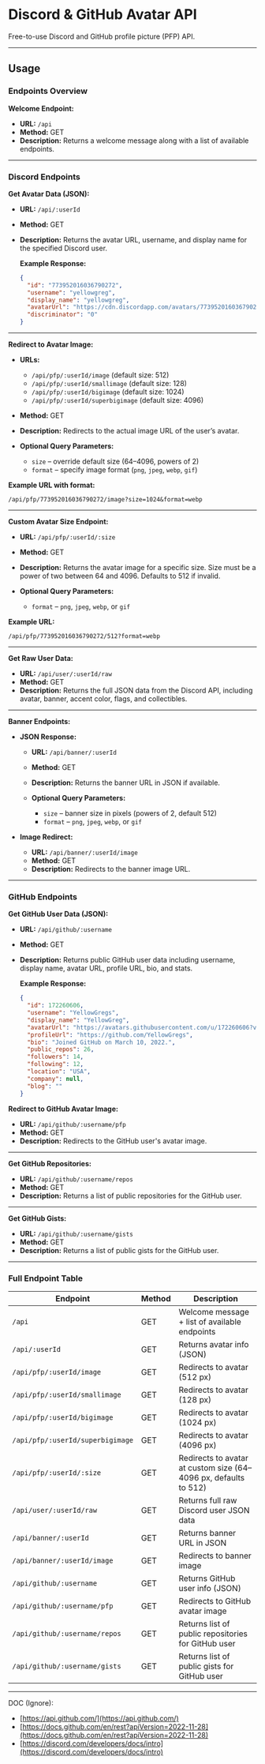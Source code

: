 # Discord & GitHub Avatar API

Free-to-use Discord and GitHub profile picture (PFP) API.

---

## Usage

### Endpoints Overview

**Welcome Endpoint:**

* **URL:** `/api`
* **Method:** GET
* **Description:** Returns a welcome message along with a list of available endpoints.

---

### Discord Endpoints

**Get Avatar Data (JSON):**

* **URL:** `/api/:userId`
* **Method:** GET
* **Description:** Returns the avatar URL, username, and display name for the specified Discord user.

  **Example Response:**

  ```json
  {
    "id": "773952016036790272",
    "username": "yellowgreg",
    "display_name": "yellowgreg",
    "avatarUrl": "https://cdn.discordapp.com/avatars/773952016036790272/b34cae8e284c60807c1b880f52b988d8.png?size=512",
    "discriminator": "0"
  }
  ```

---

**Redirect to Avatar Image:**

* **URLs:**

  * `/api/pfp/:userId/image` (default size: 512)
  * `/api/pfp/:userId/smallimage` (default size: 128)
  * `/api/pfp/:userId/bigimage` (default size: 1024)
  * `/api/pfp/:userId/superbigimage` (default size: 4096)
* **Method:** GET
* **Description:** Redirects to the actual image URL of the user’s avatar.
* **Optional Query Parameters:**

  * `size` – override default size (64–4096, powers of 2)
  * `format` – specify image format (`png`, `jpeg`, `webp`, `gif`)

**Example URL with format:**

```
/api/pfp/773952016036790272/image?size=1024&format=webp
```

---

**Custom Avatar Size Endpoint:**

* **URL:** `/api/pfp/:userId/:size`
* **Method:** GET
* **Description:** Returns the avatar image for a specific size. Size must be a power of two between 64 and 4096. Defaults to 512 if invalid.
* **Optional Query Parameters:**

  * `format` – `png`, `jpeg`, `webp`, or `gif`

**Example URL:**

```
/api/pfp/773952016036790272/512?format=webp
```

---

**Get Raw User Data:**

* **URL:** `/api/user/:userId/raw`
* **Method:** GET
* **Description:** Returns the full JSON data from the Discord API, including avatar, banner, accent color, flags, and collectibles.

---

**Banner Endpoints:**

* **JSON Response:**

  * **URL:** `/api/banner/:userId`
  * **Method:** GET
  * **Description:** Returns the banner URL in JSON if available.
  * **Optional Query Parameters:**

    * `size` – banner size in pixels (powers of 2, default 512)
    * `format` – `png`, `jpeg`, `webp`, or `gif`

* **Image Redirect:**

  * **URL:** `/api/banner/:userId/image`
  * **Method:** GET
  * **Description:** Redirects to the banner image URL.

---

### GitHub Endpoints

**Get GitHub User Data (JSON):**

* **URL:** `/api/github/:username`
* **Method:** GET
* **Description:** Returns public GitHub user data including username, display name, avatar URL, profile URL, bio, and stats.

  **Example Response:**

  ```json
  {
    "id": 172260606,
    "username": "YellowGregs",
    "display_name": "YellowGreg",
    "avatarUrl": "https://avatars.githubusercontent.com/u/172260606?v=4",
    "profileUrl": "https://github.com/YellowGregs",
    "bio": "Joined GitHub on March 10, 2022.",
    "public_repos": 26,
    "followers": 14,
    "following": 12,
    "location": "USA",
    "company": null,
    "blog": ""
  }
  ```

**Redirect to GitHub Avatar Image:**

* **URL:** `/api/github/:username/pfp`
* **Method:** GET
* **Description:** Redirects to the GitHub user's avatar image.

---

**Get GitHub Repositories:**

* **URL:** `/api/github/:username/repos`
* **Method:** GET
* **Description:** Returns a list of public repositories for the GitHub user.

---

**Get GitHub Gists:**

* **URL:** `/api/github/:username/gists`
* **Method:** GET
* **Description:** Returns a list of public gists for the GitHub user.

---

### Full Endpoint Table

| Endpoint                         | Method | Description                                                      |
| -------------------------------- | ------ | ---------------------------------------------------------------- |
| `/api`                           | GET    | Welcome message + list of available endpoints                    |
| `/api/:userId`                   | GET    | Returns avatar info (JSON)                                       |
| `/api/pfp/:userId/image`         | GET    | Redirects to avatar (512 px)                                     |
| `/api/pfp/:userId/smallimage`    | GET    | Redirects to avatar (128 px)                                     |
| `/api/pfp/:userId/bigimage`      | GET    | Redirects to avatar (1024 px)                                    |
| `/api/pfp/:userId/superbigimage` | GET    | Redirects to avatar (4096 px)                                    |
| `/api/pfp/:userId/:size`         | GET    | Redirects to avatar at custom size (64–4096 px, defaults to 512) |
| `/api/user/:userId/raw`          | GET    | Returns full raw Discord user JSON data                          |
| `/api/banner/:userId`            | GET    | Returns banner URL in JSON                                       |
| `/api/banner/:userId/image`      | GET    | Redirects to banner image                                        |
| `/api/github/:username`          | GET    | Returns GitHub user info (JSON)                                  |
| `/api/github/:username/pfp`      | GET    | Redirects to GitHub avatar image                                 |
| `/api/github/:username/repos`    | GET    | Returns list of public repositories for GitHub user              |
| `/api/github/:username/gists`    | GET    | Returns list of public gists for GitHub user                     |

---

DOC (Ignore):

* [https://api.github.com/](https://api.github.com/)
* [https://docs.github.com/en/rest?apiVersion=2022-11-28](https://docs.github.com/en/rest?apiVersion=2022-11-28)
* [https://discord.com/developers/docs/intro](https://discord.com/developers/docs/intro)
